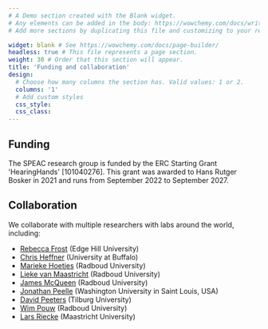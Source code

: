 ```yaml
---
# A Demo section created with the Blank widget.
# Any elements can be added in the body: https://wowchemy.com/docs/writing-markdown-latex/
# Add more sections by duplicating this file and customizing to your requirements.

widget: blank # See https://wowchemy.com/docs/page-builder/
headless: true # This file represents a page section.
weight: 30 # Order that this section will appear.
title: 'Funding and collaboration'
design:
  # Choose how many columns the section has. Valid values: 1 or 2.
  columns: '1'
  # Add custom styles
  css_style:
  css_class:
---
```


## Funding

The SPEAC research group is funded by the ERC Starting Grant 'HearingHands' [101040276]. This grant was awarded to Hans Rutger Bosker in 2021 and runs from September 2022 to September 2027.

## Collaboration

We collaborate with multiple researchers with labs around the world, including:

- [Rebecca Frost](https://research.edgehill.ac.uk/en/persons/rebecca-frost) (Edge Hill University)
- [Chris Heffner](http://www.acsu.buffalo.edu/~ccheffne/) (University at Buffalo)
- [Marieke Hoetjes](https://www.ru.nl/en/people/hoetjes-m) (Radboud University)
- [Lieke van Maastricht](https://www.ru.nl/en/people/maastricht-l-van) (Radboud University)
- [James McQueen](https://www.ru.nl/personen/mcqueen-j) (Radboud University)
- [Jonathan Peelle](http://jonathanpeelle.net/) (Washington University in Saint Louis, USA)
- [David Peeters](https://www.tilburguniversity.edu/staff/d-g-t-peeters) (Tilburg University)
- [Wim Pouw](http://www.wimpouw.com/) (Radboud University)
- [Lars Riecke](https://www.maastrichtuniversity.nl/l.riecke) (Maastricht University)
